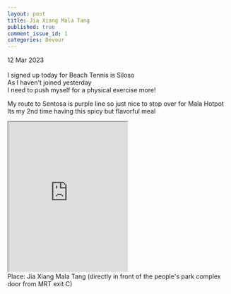 ```yaml
---
layout: post
title: Jia Xiang Mala Tang
published: true
comment_issue_id: 1
categories: Devour
---
```

12 Mar 2023
<br>
<br>
I signed up today for Beach Tennis is Siloso
<br>
As I haven't joined yesterday
<br>
I need to push myself for a physical exercise more!
<br>
<!--more-->
My route to Sentosa is purple line so just nice to stop over for Mala Hotpot
<br>
Its my 2nd time having this spicy but flavorful meal
<br>
<iframe src="https://drive.google.com/file/d/1Izejh_HP0eN1LEXz_bxI8tCOBAZSQkKh/preview" width="270" height="340" allow="autoplay"></iframe>
<br>
Place: Jia Xiang Mala Tang (directly in front of the people's park complex door from MRT exit C)
